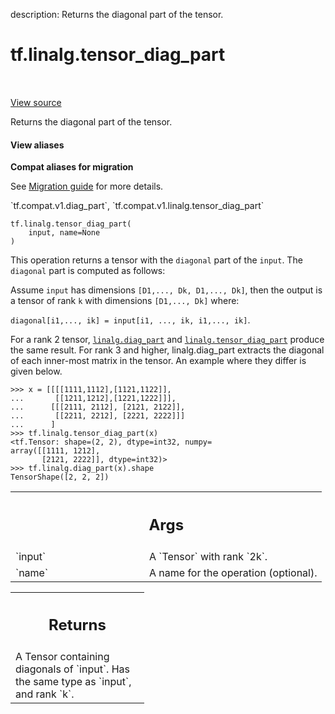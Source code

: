 description: Returns the diagonal part of the tensor.

<div itemscope itemtype="http://developers.google.com/ReferenceObject">
<meta itemprop="name" content="tf.linalg.tensor_diag_part" />
<meta itemprop="path" content="Stable" />
</div>

# tf.linalg.tensor_diag_part

<!-- Insert buttons and diff -->

<table class="tfo-notebook-buttons tfo-api nocontent" align="left">

</table>

<a target="_blank" class="external" href="/code/stable/tensorflow/python/ops/array_ops.py">View source</a>



Returns the diagonal part of the tensor.

<section class="expandable">
  <h4 class="showalways">View aliases</h4>
  <p>
<b>Compat aliases for migration</b>
<p>See
<a href="https://www.tensorflow.org/guide/migrate">Migration guide</a> for
more details.</p>
<p>`tf.compat.v1.diag_part`, `tf.compat.v1.linalg.tensor_diag_part`</p>
</p>
</section>

<pre class="devsite-click-to-copy prettyprint lang-py tfo-signature-link">
<code>tf.linalg.tensor_diag_part(
    input, name=None
)
</code></pre>



<!-- Placeholder for "Used in" -->

This operation returns a tensor with the `diagonal` part
of the `input`. The `diagonal` part is computed as follows:

Assume `input` has dimensions `[D1,..., Dk, D1,..., Dk]`, then the output is a
tensor of rank `k` with dimensions `[D1,..., Dk]` where:

`diagonal[i1,..., ik] = input[i1, ..., ik, i1,..., ik]`.

For a rank 2 tensor, <a href="../../tf/linalg/diag_part.md"><code>linalg.diag_part</code></a> and <a href="../../tf/linalg/tensor_diag_part.md"><code>linalg.tensor_diag_part</code></a>
produce the same result. For rank 3 and higher, linalg.diag_part extracts
the diagonal of each inner-most matrix in the tensor. An example where
they differ is given below.

```
>>> x = [[[[1111,1112],[1121,1122]],
...       [[1211,1212],[1221,1222]]],
...      [[[2111, 2112], [2121, 2122]],
...       [[2211, 2212], [2221, 2222]]]
...      ]
>>> tf.linalg.tensor_diag_part(x)
<tf.Tensor: shape=(2, 2), dtype=int32, numpy=
array([[1111, 1212],
       [2121, 2222]], dtype=int32)>
>>> tf.linalg.diag_part(x).shape
TensorShape([2, 2, 2])
```

<!-- Tabular view -->
 <table class="responsive fixed orange">
<colgroup><col width="214px"><col></colgroup>
<tr><th colspan="2"><h2 class="add-link">Args</h2></th></tr>

<tr>
<td>
`input`
</td>
<td>
A `Tensor` with rank `2k`.
</td>
</tr><tr>
<td>
`name`
</td>
<td>
A name for the operation (optional).
</td>
</tr>
</table>



<!-- Tabular view -->
 <table class="responsive fixed orange">
<colgroup><col width="214px"><col></colgroup>
<tr><th colspan="2"><h2 class="add-link">Returns</h2></th></tr>
<tr class="alt">
<td colspan="2">
A Tensor containing diagonals of `input`. Has the same type as `input`, and
rank `k`.
</td>
</tr>

</table>


